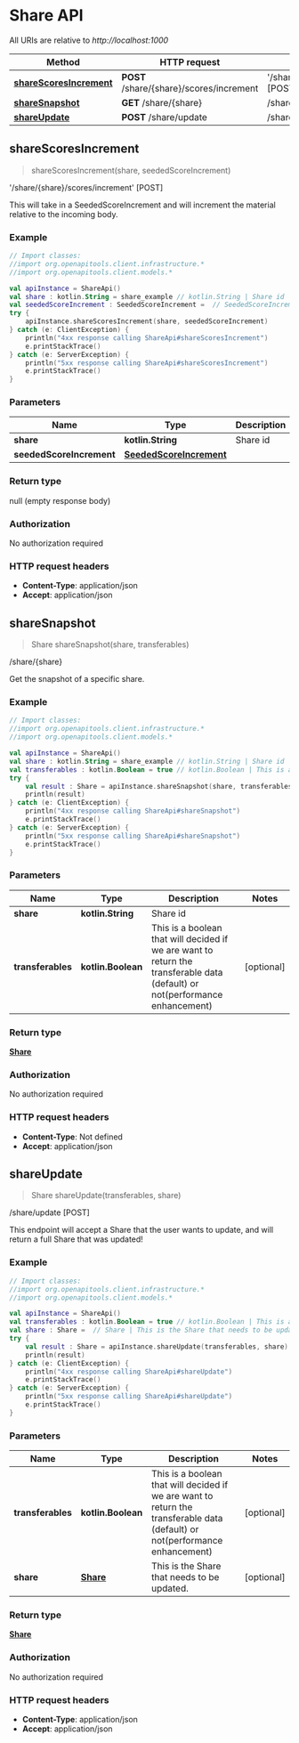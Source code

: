 # Share API

All URIs are relative to *http://localhost:1000*

Method | HTTP request | Description
------------- | ------------- | -------------
[**shareScoresIncrement**](ShareApi#shareScoresIncrement) | **POST** /share/\{share\}/scores/increment | &#39;/share/\{share\}/scores/increment&#39; [POST]
[**shareSnapshot**](ShareApi#shareSnapshot) | **GET** /share/\{share\} | /share/\{share\}
[**shareUpdate**](ShareApi#shareUpdate) | **POST** /share/update | /share/update [POST]


<a id="shareScoresIncrement"></a>
## **shareScoresIncrement**
> shareScoresIncrement(share, seededScoreIncrement)

&#39;/share/\{share\}/scores/increment&#39; [POST]

This will take in a SeededScoreIncrement and will increment the material relative to the incoming body.

### Example
```kotlin
// Import classes:
//import org.openapitools.client.infrastructure.*
//import org.openapitools.client.models.*

val apiInstance = ShareApi()
val share : kotlin.String = share_example // kotlin.String | Share id
val seededScoreIncrement : SeededScoreIncrement =  // SeededScoreIncrement | 
try {
    apiInstance.shareScoresIncrement(share, seededScoreIncrement)
} catch (e: ClientException) {
    println("4xx response calling ShareApi#shareScoresIncrement")
    e.printStackTrace()
} catch (e: ServerException) {
    println("5xx response calling ShareApi#shareScoresIncrement")
    e.printStackTrace()
}
```

### Parameters

Name | Type | Description  | Notes
------------- | ------------- | ------------- | -------------
 **share** | **kotlin.String**| Share id |
 **seededScoreIncrement** | [**SeededScoreIncrement**](SeededScoreIncrement)|  | [optional]

### Return type

null (empty response body)

### Authorization

No authorization required

### HTTP request headers

 - **Content-Type**: application/json
 - **Accept**: application/json

<a id="shareSnapshot"></a>
## **shareSnapshot**
> Share shareSnapshot(share, transferables)

/share/\{share\}

Get the snapshot of a specific share.

### Example
```kotlin
// Import classes:
//import org.openapitools.client.infrastructure.*
//import org.openapitools.client.models.*

val apiInstance = ShareApi()
val share : kotlin.String = share_example // kotlin.String | Share id
val transferables : kotlin.Boolean = true // kotlin.Boolean | This is a boolean that will decided if we are want to return the transferable data (default) or not(performance enhancement)
try {
    val result : Share = apiInstance.shareSnapshot(share, transferables)
    println(result)
} catch (e: ClientException) {
    println("4xx response calling ShareApi#shareSnapshot")
    e.printStackTrace()
} catch (e: ServerException) {
    println("5xx response calling ShareApi#shareSnapshot")
    e.printStackTrace()
}
```

### Parameters

Name | Type | Description  | Notes
------------- | ------------- | ------------- | -------------
 **share** | **kotlin.String**| Share id |
 **transferables** | **kotlin.Boolean**| This is a boolean that will decided if we are want to return the transferable data (default) or not(performance enhancement) | [optional]

### Return type

[**Share**](Share)

### Authorization

No authorization required

### HTTP request headers

 - **Content-Type**: Not defined
 - **Accept**: application/json

<a id="shareUpdate"></a>
## **shareUpdate**
> Share shareUpdate(transferables, share)

/share/update [POST]

This endpoint will accept a Share that the user wants to update, and will return a full Share that was updated!

### Example
```kotlin
// Import classes:
//import org.openapitools.client.infrastructure.*
//import org.openapitools.client.models.*

val apiInstance = ShareApi()
val transferables : kotlin.Boolean = true // kotlin.Boolean | This is a boolean that will decided if we are want to return the transferable data (default) or not(performance enhancement)
val share : Share =  // Share | This is the Share that needs to be updated.
try {
    val result : Share = apiInstance.shareUpdate(transferables, share)
    println(result)
} catch (e: ClientException) {
    println("4xx response calling ShareApi#shareUpdate")
    e.printStackTrace()
} catch (e: ServerException) {
    println("5xx response calling ShareApi#shareUpdate")
    e.printStackTrace()
}
```

### Parameters

Name | Type | Description  | Notes
------------- | ------------- | ------------- | -------------
 **transferables** | **kotlin.Boolean**| This is a boolean that will decided if we are want to return the transferable data (default) or not(performance enhancement) | [optional]
 **share** | [**Share**](Share)| This is the Share that needs to be updated. | [optional]

### Return type

[**Share**](Share)

### Authorization

No authorization required

### HTTP request headers

 - **Content-Type**: application/json
 - **Accept**: application/json

